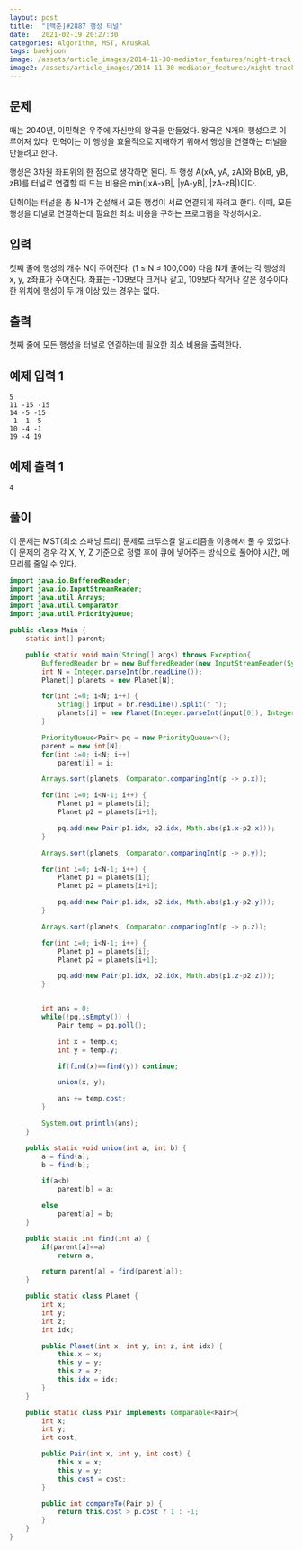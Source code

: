```yaml
---
layout: post
title:  "[백준]#2887 행성 터널"
date:   2021-02-19 20:27:30
categories: Algorithm, MST, Kruskal
tags: baekjoon
image: /assets/article_images/2014-11-30-mediator_features/night-track.JPG
image2: /assets/article_images/2014-11-30-mediator_features/night-track-mobile.JPG
---
```


문제
--------------------

때는 2040년, 이민혁은 우주에 자신만의 왕국을 만들었다. 왕국은 N개의 행성으로 이루어져 있다. 민혁이는 이 행성을 효율적으로 지배하기 위해서 행성을 연결하는 터널을 만들려고 한다.

행성은 3차원 좌표위의 한 점으로 생각하면 된다. 두 행성 A(xA, yA, zA)와 B(xB, yB, zB)를 터널로 연결할 때 드는 비용은 min(|xA-xB|, |yA-yB|, |zA-zB|)이다.

민혁이는 터널을 총 N-1개 건설해서 모든 행성이 서로 연결되게 하려고 한다. 이때, 모든 행성을 터널로 연결하는데 필요한 최소 비용을 구하는 프로그램을 작성하시오.

입력
---------------------------

첫째 줄에 행성의 개수 N이 주어진다. (1 ≤ N ≤ 100,000) 다음 N개 줄에는 각 행성의 x, y, z좌표가 주어진다. 좌표는 -109보다 크거나 같고, 109보다 작거나 같은 정수이다. 한 위치에 행성이 두 개 이상 있는 경우는 없다. 

출력
----------------

첫째 줄에 모든 행성을 터널로 연결하는데 필요한 최소 비용을 출력한다.

예제 입력 1 
----------------------

```
5
11 -15 -15
14 -5 -15
-1 -1 -5
10 -4 -1
19 -4 19
```

예제 출력 1 
------------------------

```
4
```

풀이
--------------------------

이 문제는 MST(최소 스패닝 트리) 문제로 크루스칼 알고리즘을 이용해서 풀 수 있었다. 이 문제의 경우 각 X, Y, Z 기준으로 정렬 후에 큐에 넣어주는 방식으로 풀어야 시간, 메모리를 줄일 수 있다.

```java
import java.io.BufferedReader;
import java.io.InputStreamReader;
import java.util.Arrays;
import java.util.Comparator;
import java.util.PriorityQueue;

public class Main {
    static int[] parent;

    public static void main(String[] args) throws Exception{
        BufferedReader br = new BufferedReader(new InputStreamReader(System.in));
        int N = Integer.parseInt(br.readLine());
        Planet[] planets = new Planet[N];

        for(int i=0; i<N; i++) {
            String[] input = br.readLine().split(" ");
            planets[i] = new Planet(Integer.parseInt(input[0]), Integer.parseInt(input[1]), Integer.parseInt(input[2]), i);
        }

        PriorityQueue<Pair> pq = new PriorityQueue<>();
        parent = new int[N];
        for(int i=0; i<N; i++)
            parent[i] = i;

        Arrays.sort(planets, Comparator.comparingInt(p -> p.x));

        for(int i=0; i<N-1; i++) {
            Planet p1 = planets[i];
            Planet p2 = planets[i+1];

            pq.add(new Pair(p1.idx, p2.idx, Math.abs(p1.x-p2.x)));
        }

        Arrays.sort(planets, Comparator.comparingInt(p -> p.y));

        for(int i=0; i<N-1; i++) {
            Planet p1 = planets[i];
            Planet p2 = planets[i+1];

            pq.add(new Pair(p1.idx, p2.idx, Math.abs(p1.y-p2.y)));
        }

        Arrays.sort(planets, Comparator.comparingInt(p -> p.z));

        for(int i=0; i<N-1; i++) {
            Planet p1 = planets[i];
            Planet p2 = planets[i+1];

            pq.add(new Pair(p1.idx, p2.idx, Math.abs(p1.z-p2.z)));
        }


        int ans = 0;
        while(!pq.isEmpty()) {
            Pair temp = pq.poll();

            int x = temp.x;
            int y = temp.y;

            if(find(x)==find(y)) continue;

            union(x, y);

            ans += temp.cost;
        }

        System.out.println(ans);
    }

    public static void union(int a, int b) {
        a = find(a);
        b = find(b);

        if(a<b)
            parent[b] = a;

        else
            parent[a] = b;
    }

    public static int find(int a) {
        if(parent[a]==a)
            return a;

        return parent[a] = find(parent[a]);
    }

    public static class Planet {
        int x;
        int y;
        int z;
        int idx;

        public Planet(int x, int y, int z, int idx) {
            this.x = x;
            this.y = y;
            this.z = z;
            this.idx = idx;
        }
    }

    public static class Pair implements Comparable<Pair>{
        int x;
        int y;
        int cost;

        public Pair(int x, int y, int cost) {
            this.x = x;
            this.y = y;
            this.cost = cost;
        }

        public int compareTo(Pair p) {
            return this.cost > p.cost ? 1 : -1;
        }
    }
}
```
